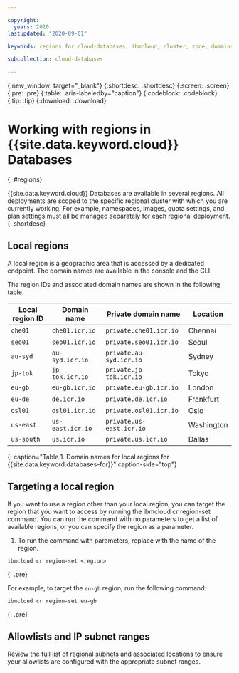 ```yaml
---

copyright:
  years: 2020
lastupdated: "2020-09-01"

keywords: regions for cloud-databases, ibmcloud, cluster, zone, domains

subcollection: cloud-databases

---
```


{:new_window: target="_blank"}
{:shortdesc: .shortdesc}
{:screen: .screen}
{:pre: .pre}
{:table: .aria-labeledby="caption"}
{:codeblock: .codeblock}
{:tip: .tip}
{:download: .download}

# Working with regions in {{site.data.keyword.cloud}} Databases 
{: #regions}

{{site.data.keyword.cloud}} Databases are available in several regions. All deployments are scoped to the specific regional cluster with which you are currently working. For example, namespaces, images, quota settings, and plan settings must all be managed separately for each regional deployment.
{: shortdesc}

## Local regions

A local region is a geographic area that is accessed by a dedicated endpoint. The domain names are available in the console and the CLI. 

The region IDs and associated domain names are shown in the following table.

|Local region ID	|Domain name	|Private domain name	| Location
|--------|--------|--------|--------|
`che01`	| `che01.icr.io`	| `private.che01.icr.io` | Chennai
`seo01`	| `seo01.icr.io`	| `private.seo01.icr.io`	| Seoul
`au-syd` | `au-syd.icr.io` | `private.au-syd.icr.io` | Sydney
`jp-tok`	| `jp-tok.icr.io`	| `private.jp-tok.icr.io`	| Tokyo
`eu-gb` |`eu-gb.icr.io` | `private.eu-gb.icr.io` | London
`eu-de`	| `de.icr.io`	| `private.de.icr.io`	| Frankfurt
`osl01`	| `osl01.icr.io`	| `private.osl01.icr.io`	| Oslo
`us-east`	| `us-east.icr.io`	| `private.us-east.icr.io` | Washington
`us-south`	| `us.icr.io`	| `private.us.icr.io`	| Dallas
{: caption="Table 1. Domain names for local regions for {{site.data.keyword.databases-for}}" caption-side="top"}

## Targeting a local region

If you want to use a region other than your local region, you can target the region that you want to access by running the ibmcloud cr region-set command. You can run the command with no parameters to get a list of available regions, or you can specify the region as a parameter.

1. To run the command with parameters, replace <region> with the name of the region.
```
ibmcloud cr region-set <region>
```
{: .pre}

For example, to target the `eu-gb` region, run the following command:
```
ibmcloud cr region-set eu-gb
```
{: .pre}


## Allowlists and IP subnet ranges

Review the [full list of regional subnets](/docs/cloud-databases?topic=cloud-databases-allowlisting#allowlisting-cloud-databases-in-your-environment) and associated locations to ensure your allowlists are configured with the appropriate subnet ranges. 

